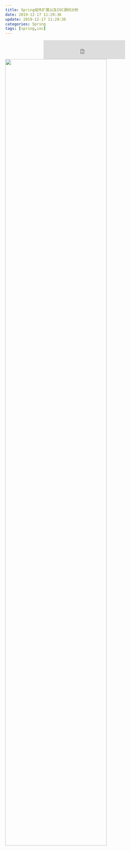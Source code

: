 ```yaml
---
title: Spring组件扩展以及IOC源码分析
date: 2019-12-17 11:29:36
update: 2019-12-17 11:29:36
categories: Spring
tags: [spring,ioc]
---
```


<div style="text-align: center"><iframe height="60" width="260" src="https://www.ximalaya.com/thirdparty/player/sound/player.html?id=6549547&type=red" frameborder=0 allowfullscreen></iframe></div>

<img style="width: 80%;height:80%" src="https://volc1612.gitee.io/blog/images/Spring组件扩展以及IOC源码分析/dog.jpg" />

<!-- more -->



